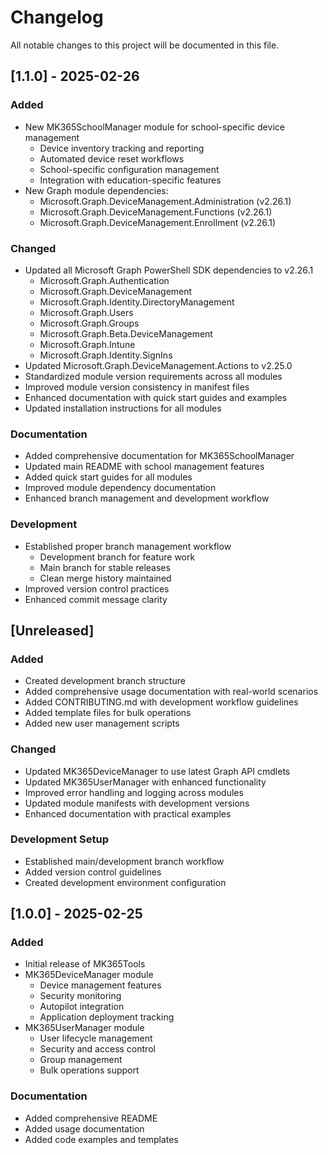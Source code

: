 # Changelog

All notable changes to this project will be documented in this file.

## [1.1.0] - 2025-02-26

### Added
- New MK365SchoolManager module for school-specific device management
  - Device inventory tracking and reporting
  - Automated device reset workflows
  - School-specific configuration management
  - Integration with education-specific features
- New Graph module dependencies:
  - Microsoft.Graph.DeviceManagement.Administration (v2.26.1)
  - Microsoft.Graph.DeviceManagement.Functions (v2.26.1)
  - Microsoft.Graph.DeviceManagement.Enrollment (v2.26.1)

### Changed
- Updated all Microsoft Graph PowerShell SDK dependencies to v2.26.1
  - Microsoft.Graph.Authentication
  - Microsoft.Graph.DeviceManagement
  - Microsoft.Graph.Identity.DirectoryManagement
  - Microsoft.Graph.Users
  - Microsoft.Graph.Groups
  - Microsoft.Graph.Beta.DeviceManagement
  - Microsoft.Graph.Intune
  - Microsoft.Graph.Identity.SignIns
- Updated Microsoft.Graph.DeviceManagement.Actions to v2.25.0
- Standardized module version requirements across all modules
- Improved module version consistency in manifest files
- Enhanced documentation with quick start guides and examples
- Updated installation instructions for all modules

### Documentation
- Added comprehensive documentation for MK365SchoolManager
- Updated main README with school management features
- Added quick start guides for all modules
- Improved module dependency documentation
- Enhanced branch management and development workflow

### Development
- Established proper branch management workflow
  - Development branch for feature work
  - Main branch for stable releases
  - Clean merge history maintained
- Improved version control practices
- Enhanced commit message clarity

## [Unreleased]

### Added
- Created development branch structure
- Added comprehensive usage documentation with real-world scenarios
- Added CONTRIBUTING.md with development workflow guidelines
- Added template files for bulk operations
- Added new user management scripts

### Changed
- Updated MK365DeviceManager to use latest Graph API cmdlets
- Updated MK365UserManager with enhanced functionality
- Improved error handling and logging across modules
- Updated module manifests with development versions
- Enhanced documentation with practical examples

### Development Setup
- Established main/development branch workflow
- Added version control guidelines
- Created development environment configuration

## [1.0.0] - 2025-02-25

### Added
- Initial release of MK365Tools
- MK365DeviceManager module
  - Device management features
  - Security monitoring
  - Autopilot integration
  - Application deployment tracking
- MK365UserManager module
  - User lifecycle management
  - Security and access control
  - Group management
  - Bulk operations support

### Documentation
- Added comprehensive README
- Added usage documentation
- Added code examples and templates
